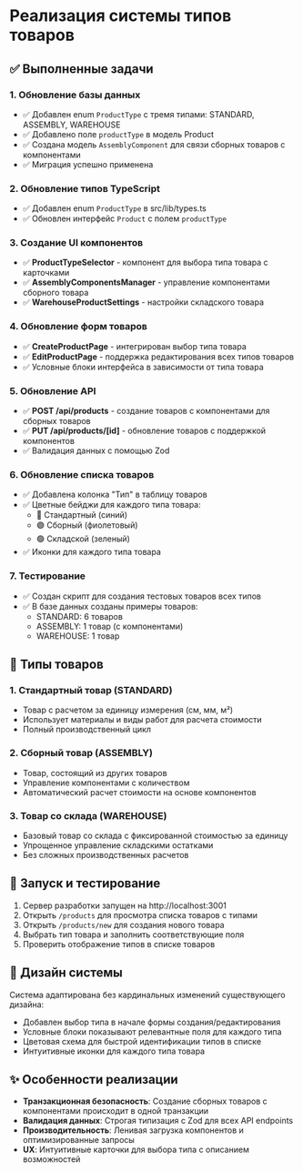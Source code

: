 # Реализация системы типов товаров

## ✅ Выполненные задачи

### 1. Обновление базы данных
- ✅ Добавлен enum `ProductType` с тремя типами: STANDARD, ASSEMBLY, WAREHOUSE
- ✅ Добавлено поле `productType` в модель Product
- ✅ Создана модель `AssemblyComponent` для связи сборных товаров с компонентами
- ✅ Миграция успешно применена

### 2. Обновление типов TypeScript
- ✅ Добавлен enum `ProductType` в src/lib/types.ts
- ✅ Обновлен интерфейс `Product` с полем `productType`

### 3. Создание UI компонентов
- ✅ **ProductTypeSelector** - компонент для выбора типа товара с карточками
- ✅ **AssemblyComponentsManager** - управление компонентами сборного товара
- ✅ **WarehouseProductSettings** - настройки складского товара

### 4. Обновление форм товаров
- ✅ **CreateProductPage** - интегрирован выбор типа товара
- ✅ **EditProductPage** - поддержка редактирования всех типов товаров
- ✅ Условные блоки интерфейса в зависимости от типа товара

### 5. Обновление API
- ✅ **POST /api/products** - создание товаров с компонентами для сборных товаров
- ✅ **PUT /api/products/[id]** - обновление товаров с поддержкой компонентов
- ✅ Валидация данных с помощью Zod

### 6. Обновление списка товаров
- ✅ Добавлена колонка "Тип" в таблицу товаров
- ✅ Цветные бейджи для каждого типа товара:
  - 🔵 Стандартный (синий)
  - 🟣 Сборный (фиолетовый)  
  - 🟢 Складской (зеленый)
- ✅ Иконки для каждого типа товара

### 7. Тестирование
- ✅ Создан скрипт для создания тестовых товаров всех типов
- ✅ В базе данных созданы примеры товаров:
  - STANDARD: 6 товаров
  - ASSEMBLY: 1 товар (с компонентами)
  - WAREHOUSE: 1 товар

## 🎯 Типы товаров

### 1. Стандартный товар (STANDARD)
- Товар с расчетом за единицу измерения (см, мм, м²)
- Использует материалы и виды работ для расчета стоимости
- Полный производственный цикл

### 2. Сборный товар (ASSEMBLY)
- Товар, состоящий из других товаров
- Управление компонентами с количеством
- Автоматический расчет стоимости на основе компонентов

### 3. Товар со склада (WAREHOUSE)
- Базовый товар со склада с фиксированной стоимостью за единицу
- Упрощенное управление складскими остатками
- Без сложных производственных расчетов

## 🚀 Запуск и тестирование

1. Сервер разработки запущен на http://localhost:3001
2. Открыть `/products` для просмотра списка товаров с типами
3. Открыть `/products/new` для создания нового товара
4. Выбрать тип товара и заполнить соответствующие поля
5. Проверить отображение типов в списке товаров

## 🎨 Дизайн системы

Система адаптирована без кардинальных изменений существующего дизайна:
- Добавлен выбор типа в начале формы создания/редактирования
- Условные блоки показывают релевантные поля для каждого типа
- Цветовая схема для быстрой идентификации типов в списке
- Интуитивные иконки для каждого типа товара

## ✨ Особенности реализации

- **Транзакционная безопасность**: Создание сборных товаров с компонентами происходит в одной транзакции
- **Валидация данных**: Строгая типизация с Zod для всех API endpoints
- **Производительность**: Ленивая загрузка компонентов и оптимизированные запросы
- **UX**: Интуитивные карточки для выбора типа с описанием возможностей
